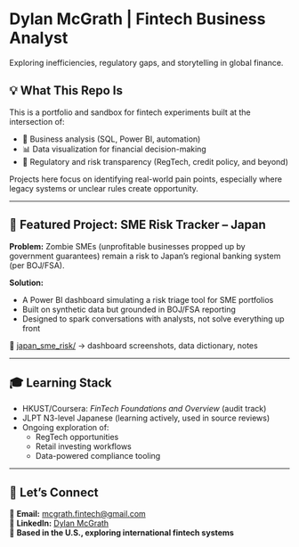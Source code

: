 # Dylan McGrath | Fintech Business Analyst

Exploring inefficiencies, regulatory gaps, and storytelling in global finance.

## 💡 What This Repo Is

This is a portfolio and sandbox for fintech experiments built at the intersection of:

- 🧠 Business analysis (SQL, Power BI, automation)
- 📊 Data visualization for financial decision-making
- 🔎 Regulatory and risk transparency (RegTech, credit policy, and beyond)

Projects here focus on identifying real-world pain points, especially where legacy systems or unclear rules create opportunity.

---

## 🚧 Featured Project: SME Risk Tracker – Japan

**Problem:** Zombie SMEs (unprofitable businesses propped up by government guarantees) remain a risk to Japan’s regional banking system (per BOJ/FSA).

**Solution:**  
- A Power BI dashboard simulating a risk triage tool for SME portfolios  
- Built on synthetic data but grounded in BOJ/FSA reporting
- Designed to spark conversations with analysts, not solve everything up front

📁 [japan_sme_risk/](./japan_sme_risk) → dashboard screenshots, data dictionary, notes

---

## 🎓 Learning Stack

- HKUST/Coursera: *FinTech Foundations and Overview* (audit track) 
- JLPT N3-level Japanese (learning actively, used in source reviews)
- Ongoing exploration of:  
  - RegTech opportunities  
  - Retail investing workflows  
  - Data-powered compliance tooling

---

## 🤝 Let’s Connect

📧 **Email:** mcgrath.fintech@gmail.com  
🔗 **LinkedIn:** [Dylan McGrath](https://www.linkedin.com/in/dylanjamesmcgrath/)  
📍  **Based in the U.S., exploring international fintech systems**

